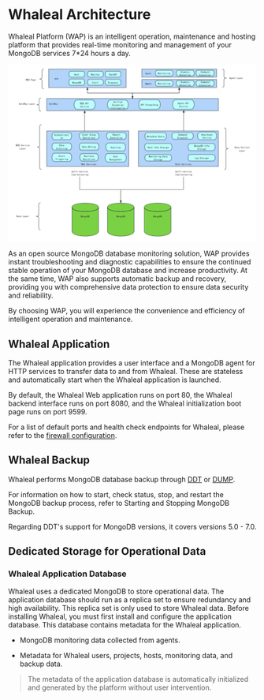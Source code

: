 # Whaleal Architecture

Whaleal Platform (WAP) is an intelligent operation, maintenance and hosting platform that provides real-time monitoring and management of your MongoDB services 7*24 hours a day.

![01-WhalealArchitecture](../../images/whaleal-platform-Images/01-whaleal-overview/01-whaleal-architecture/01-WhalealArchitecture.png)

As an open source MongoDB database monitoring solution, WAP provides instant troubleshooting and diagnostic capabilities to ensure the continued stable operation of your MongoDB database and increase productivity. At the same time, WAP also supports automatic backup and recovery, providing you with comprehensive data protection to ensure data security and reliability. 

By choosing WAP, you will experience the convenience and efficiency of intelligent operation and maintenance.



## Whaleal Application

The Whaleal application provides a user interface and a MongoDB agent for HTTP services to transfer data to and from Whaleal. These are stateless and automatically start when the Whaleal application is launched.

By default, the Whaleal Web application runs on port 80, the Whaleal backend interface runs on port 8080, and the Whaleal initialization boot page runs on port 9599.

For a list of default ports and health check endpoints for Whaleal, please refer to the [firewall configuration](../08-Security/01-ConfigureFirewalltoAccessWhaleal.md).



## Whaleal Backup

Whaleal performs MongoDB database backup through [DDT](https://docs.whaleal.com/DocumentDataTransfer/) or [DUMP](https://www.mongodb.com/docs/database-tools/mongodump/).

For information on how to start, check status, stop, and restart the MongoDB backup process, refer to Starting and Stopping MongoDB Backup.

Regarding DDT's support for MongoDB versions, it covers versions 5.0 - 7.0.



## Dedicated Storage for Operational Data

### Whaleal Application Database

Whaleal uses a dedicated MongoDB to store operational data. The application database should run as a replica set to ensure redundancy and high availability. This replica set is only used to store Whaleal data. Before installing Whaleal, you must first install and configure the application database. This database contains metadata for the Whaleal application.

* MongoDB monitoring data collected from agents.

* Metadata for Whaleal users, projects, hosts, monitoring data, and backup data.

> The metadata of the application database is automatically initialized and generated by the platform without user intervention.
